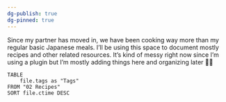 ```yaml
---
dg-publish: true
dg-pinned: true
---
```

Since my partner has moved in, we have been cooking way more than my regular basic Japanese meals. I’ll be using this space to document mostly recipes and other related resources. It’s kind of messy right now since I’m using a plugin but I’m mostly adding things here and organizing later ✌🏻

```dataview 
TABLE
	file.tags as "Tags"
FROM "02 Recipes"
SORT file.ctime DESC
```